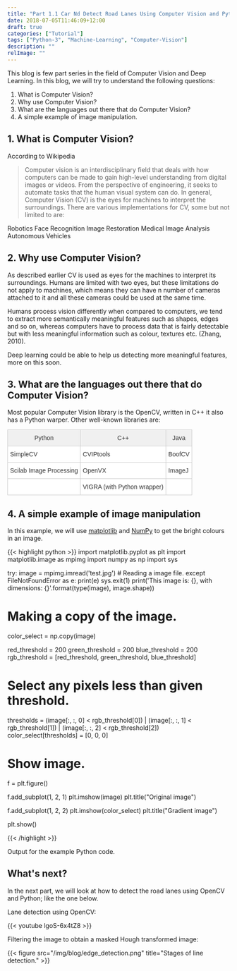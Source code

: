 ```yaml
---
title: "Part 1.1 Car Nd Detect Road Lanes Using Computer Vision and Python 3"
date: 2018-07-05T11:46:09+12:00
draft: true
categories: ["Tutorial"]
tags: ["Python-3", "Machine-Learning", "Computer-Vision"]
description: ""
relImage: ""
---
```


This blog is few part series in the field of Computer Vision and Deep Learning. In this blog, we will try to understand the following questions:

1. What is Computer Vision?
2. Why use Computer Vision?
3. What are the languages out there that do Computer Vision?
4. A simple example of image manipulation.

## 1. What is Computer Vision?

According to Wikipedia

> Computer vision is an interdisciplinary field that deals with how computers can be made to gain high-level understanding from digital images or videos. From the perspective of engineering, it seeks to automate tasks that the human visual system can do.
In general, Computer Vision (CV) is the eyes for machines to interpret the surroundings. There are various implementations for CV, some but not limited to are:

Robotics
Face Recognition
Image Restoration
Medical Image Analysis
Autonomous Vehicles

## 2. Why use Computer Vision?

As described earlier CV is used as eyes for the machines to interpret its surroundings. Humans are limited with two eyes, but these limitations do not apply to machines, which means they can have n number of cameras attached to it and all these cameras could be used at the same time.

Humans process vision differently when compared to computers, we tend to extract more semantically meaningful features such as shapes, edges and so on, whereas computers have to process data that is fairly detectable but with less meaningful information such as colour, textures etc. (Zhang, 2010).

Deep learning could be able to help us detecting more meaningful features, more on this soon.

## 3. What are the languages out there that do Computer Vision?

Most popular Computer Vision library is the OpenCV, written in C++ it also has a Python warper. Other well-known libraries are:

<style type="text/css">
.tg  {border-collapse:collapse;border-spacing:0;border-color:#ccc;margin:0px auto;}
.tg td{font-family:Arial, sans-serif;font-size:14px;padding:10px 5px;border-style:solid;border-width:1px;overflow:hidden;word-break:normal;border-color:#ccc;color:#333;background-color:#fff;}
.tg th{font-family:Arial, sans-serif;font-size:14px;font-weight:normal;padding:10px 5px;border-style:solid;border-width:1px;overflow:hidden;word-break:normal;border-color:#ccc;color:#333;background-color:#f0f0f0;}
@media screen and (max-width: 767px) {.tg {width: auto !important;}.tg col {width: auto !important;}.tg-wrap {overflow-x: auto;-webkit-overflow-scrolling: touch;margin: auto 0px;}}</style>
<div class="tg-wrap"><table class="tg">
  <tr>
    <th class="tg-031e">Python</th>
    <th class="tg-031e">C++</th>
    <th class="tg-031e">Java</th>
  </tr>
  <tr>
    <td class="tg-031e">SimpleCV</td>
    <td class="tg-031e">CVIPtools</td>
    <td class="tg-031e">BoofCV</td>
  </tr>
  <tr>
    <td class="tg-031e">Scilab Image Processing</td>
    <td class="tg-031e">OpenVX</td>
    <td class="tg-031e">ImageJ</td>
  </tr>
  <tr>
    <td class="tg-031e"></td>
    <td class="tg-031e">VIGRA (with Python wrapper)</td>
    <td class="tg-031e"></td>
  </tr>
</table></div>

## 4. A simple example of image manipulation

In this example, we will use [matplotlib](http://matplotlib.org/) and [NumPy](http://www.numpy.org/) to get the bright colours in an image.

{{< highlight python >}}
import matplotlib.pyplot as plt
import matplotlib.image as mpimg
import numpy as np
import sys

try:
    image = mpimg.imread('test.jpg')  # Reading a image file.
except FileNotFoundError as e:
    print(e)
    sys.exit(1)
print('This image is: {}, with dimensions: {}'.format(type(image), image.shape))

# Making a copy of the image.
color_select = np.copy(image)

red_threshold = 200
green_threshold = 200
blue_threshold = 200
rgb_threshold = [red_threshold, green_threshold, blue_threshold]

# Select any pixels less than given threshold.
thresholds = (image[:, :, 0] < rgb_threshold[0]) | (image[:, :, 1] < rgb_threshold[1]) | (image[:, :, 2] < rgb_threshold[2])
color_select[thresholds] = [0, 0, 0]

# Show image.
f = plt.figure()

f.add_subplot(1, 2, 1)
plt.imshow(image)
plt.title("Original image")

f.add_subplot(1, 2, 2)
plt.imshow(color_select)
plt.title("Gradient image")

plt.show()

{{< /highlight >}}

Output for the example Python code.

## What's next?

In the next part, we will look at how to detect the road lanes using OpenCV and Python; like the one below.

Lane detection using OpenCV:

{{< youtube lgoS-6x4tZ8 >}}

Filtering the image to obtain a masked Hough transformed image:

{{< figure src="/img/blog/edge_detection.png" title="Stages of line detection." >}}
